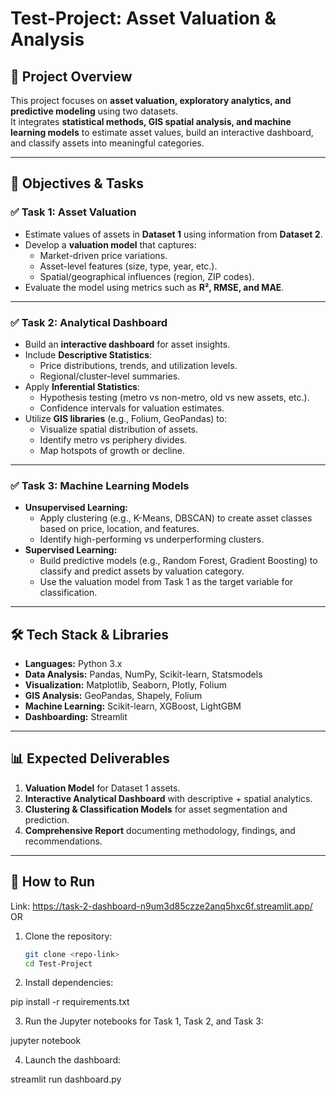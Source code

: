 # Test-Project: Asset Valuation & Analysis

## 📌 Project Overview
This project focuses on **asset valuation, exploratory analytics, and predictive modeling** using two datasets.  
It integrates **statistical methods, GIS spatial analysis, and machine learning models** to estimate asset values, build an interactive dashboard, and classify assets into meaningful categories.

---

## 🎯 Objectives & Tasks

### ✅ Task 1: Asset Valuation
- Estimate values of assets in **Dataset 1** using information from **Dataset 2**.
- Develop a **valuation model** that captures:
  - Market-driven price variations.
  - Asset-level features (size, type, year, etc.).
  - Spatial/geographical influences (region, ZIP codes).
- Evaluate the model using metrics such as **R², RMSE, and MAE**.

---

### ✅ Task 2: Analytical Dashboard
- Build an **interactive dashboard** for asset insights.
- Include **Descriptive Statistics**:
  - Price distributions, trends, and utilization levels.
  - Regional/cluster-level summaries.
- Apply **Inferential Statistics**:
  - Hypothesis testing (metro vs non-metro, old vs new assets, etc.).
  - Confidence intervals for valuation estimates.
- Utilize **GIS libraries** (e.g., Folium, GeoPandas) to:
  - Visualize spatial distribution of assets.
  - Identify metro vs periphery divides.
  - Map hotspots of growth or decline.

---

### ✅ Task 3: Machine Learning Models
- **Unsupervised Learning:**
  - Apply clustering (e.g., K-Means, DBSCAN) to create asset classes based on price, location, and features.
  - Identify high-performing vs underperforming clusters.
- **Supervised Learning:**
  - Build predictive models (e.g., Random Forest, Gradient Boosting) to classify and predict assets by valuation category.
  - Use the valuation model from Task 1 as the target variable for classification.

---

## 🛠️ Tech Stack & Libraries
- **Languages:** Python 3.x  
- **Data Analysis:** Pandas, NumPy, Scikit-learn, Statsmodels  
- **Visualization:** Matplotlib, Seaborn, Plotly, Folium  
- **GIS Analysis:** GeoPandas, Shapely, Folium  
- **Machine Learning:** Scikit-learn, XGBoost, LightGBM  
- **Dashboarding:** Streamlit  

---

## 📊 Expected Deliverables
1. **Valuation Model** for Dataset 1 assets.  
2. **Interactive Analytical Dashboard** with descriptive + spatial analytics.  
3. **Clustering & Classification Models** for asset segmentation and prediction.  
4. **Comprehensive Report** documenting methodology, findings, and recommendations.

---

## 🚀 How to Run
Link: https://task-2-dashboard-n9um3d85czze2anq5hxc6f.streamlit.app/
OR
1. Clone the repository:
   ```bash
   git clone <repo-link>
   cd Test-Project

2. Install dependencies:

pip install -r requirements.txt


3. Run the Jupyter notebooks for Task 1, Task 2, and Task 3:

jupyter notebook


4. Launch the dashboard:

streamlit run dashboard.py
